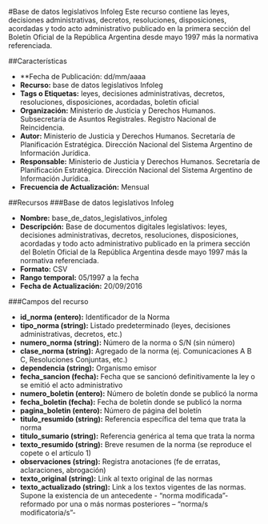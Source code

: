 #Base de datos legislativos Infoleg
Este recurso contiene las leyes, decisiones administrativas, decretos, resoluciones, disposiciones, acordadas y todo acto administrativo publicado en la primera sección del Boletín Oficial de la República Argentina desde mayo 1997 más la normativa referenciada.

##Características
- **Fecha de Publicación: dd/mm/aaaa
- **Recurso:** base de datos legislativos Infoleg
- **Tags o Etiquetas:** leyes, decisiones administrativas, decretos, resoluciones, disposiciones, acordadas, boletín oficial
- **Organización:** Ministerio de Justicia y Derechos Humanos. Subsecretaría de Asuntos Registrales. Registro Nacional de Reincidencia.
- **Autor:** Ministerio de Justicia y Derechos Humanos. Secretaría de Planificación Estratégica. Dirección Nacional del Sistema Argentino de Información Jurídica.
- **Responsable:** Ministerio de Justicia y Derechos Humanos. Secretaría de Planificación Estratégica. Dirección Nacional del Sistema Argentino de Información Jurídica.
- **Frecuencia de Actualización:** Mensual

##Recursos
###Base de datos legislativos Infoleg
- **Nombre:** base_de_datos_legislativos_infoleg
- **Descripción:** Base de documentos digitales legislativos: leyes, decisiones administrativas, decretos, resoluciones, disposiciones, acordadas y todo acto administrativo publicado en la primera sección del Boletín Oficial de la República Argentina desde mayo 1997 más la normativa referenciada.
- **Formato:** CSV
- **Rango temporal:** 05/1997 a la fecha
- **Fecha de Actualización:** 20/09/2016

###Campos del recurso
-	**id_norma (entero):** Identificador de la Norma
-	**tipo_norma (string):** Listado predeterminado (leyes, decisiones administrativas, decretos, etc.)
-	**numero_norma (string):** Número de la norma o S/N (sin número)
-	**clase_norma (string):** Agregado de la norma (ej. Comunicaciones A B C, Resoluciones Conjuntas, etc.)
-	**dependencia (string):** Organismo emisor
-	**fecha_sancion (fecha):** Fecha que se sancionó definitivamente la ley o se emitió el acto administrativo
-	**numero_boletin (entero):** Número de boletín donde se publicó la norma
-	**fecha_boletin (fecha):** Fecha de boletín donde se publicó la norma
-	**pagina_boletin (entero):** Número de página del boletín
-	**titulo_resumido (string):** Referencia específica del tema que trata la norma 
-	**titulo_sumario (string):** Referencia genérica al tema que trata la norma 
-	**texto_resumido (string):** Breve resumen de la norma (se reproduce el copete o el artículo 1)
-	**observaciones (string):** Registra anotaciones (fe de erratas, aclaraciones, abrogación)
-	**texto_original (string):** Link al texto original de las normas
-	**texto_actualizado (string):** Link a los textos vigentes de las normas. Supone la existencia de un antecedente - “norma modificada”-  reformado por  una o más normas posteriores – “norma/s modificatoria/s”-

